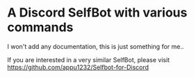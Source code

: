 # A Discord SelfBot with various commands

I won't add any documentation, this is just something for me..

If you are interested in a very similar SelfBot, please visit https://github.com/appu1232/Selfbot-for-Discord
